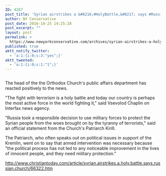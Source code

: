 ```yaml
---
ID: 4267
post_title: 'Syrian airstrikes a &#8216;#HolyBattle,&#8217; says #Russian #Orthodox #Church #Persecution #Crusades #tcot'
author: NY Conservative
post_date: 2016-10-25 14:25:28
post_excerpt: ""
layout: post
permalink: >
  https://www.newyorkconservative.com/archives/syrian-airstrikes-a-holybattle-says-russian-orthodox-church-persecution-crusades-tcot/
published: true
aktt_notify_twitter:
  - 'a:1:{i:0;s:3:"yes";}'
aktt_tweeted:
  - 'a:1:{i:0;s:1:"1";}'
---
```

<p><img src="http://www.newyorkconservative.com/wp-content/uploads/2015/10/100115_1752_Syrianairst11.jpg" alt="" />
	</p><p>The head of the the Orthodox Church's public affairs department has reacted positively to the news.
</p><p>"The fight with terrorism is a holy battle and today our country is perhaps the most active force in the world fighting it," said Vsevolod Chaplin on Interfax news agency.
</p><p>"Russia took a responsible decision to use military forces to protect the Syrian people from the woes brought on by the tyranny of terrorists," said an official statement from the Church's Patriarch Kirill.
</p><p>The Patriarch, who often speaks out on political issues in support of the Kremlin, went on to say that armed intervention was necessary because "the political process has not led to any noticeable improvement in the lives of innocent people, and they need military protection."
</p><p><a href="http://www.christiantoday.com/article/syrian.airstrikes.a.holy.battle.says.russian.church/66322.htm">http://www.christiantoday.com/article/syrian.airstrikes.a.holy.battle.says.russian.church/66322.htm</a>
	</p>